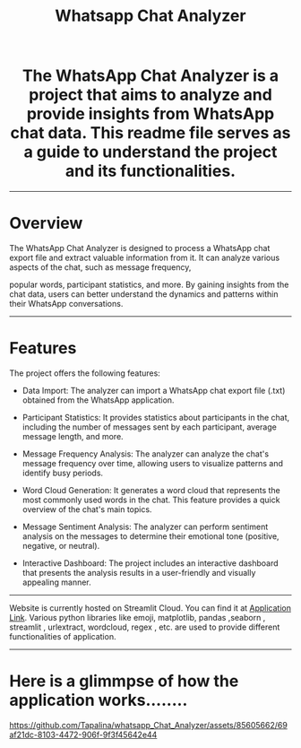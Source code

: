 
<h1 align="center">
  <br>
 Whatsapp Chat Analyzer
  <br>
</h1>

<h1 align="center">
  <br>
 The WhatsApp Chat Analyzer is a project that aims to analyze and provide insights from WhatsApp chat data. This readme file serves as a guide to understand the project and its functionalities.
  <br>
</h1>

-------------------------------------------------------------------------------

# Overview
The WhatsApp Chat Analyzer is designed to process a WhatsApp chat export file and extract valuable information from it. It can analyze various aspects of the chat, such as message frequency,


 popular words, participant statistics, and more. By gaining insights from the chat data, users can better understand the dynamics and patterns within their WhatsApp conversations.

-------------------------------------------------------------------------------

# Features

The project offers the following features:

- Data Import: The analyzer can import a WhatsApp chat export file (.txt) obtained from the WhatsApp application.

- Participant Statistics: It provides statistics about participants in the chat, including the number of messages sent by each participant, average message length, and more.

- Message Frequency Analysis: The analyzer can analyze the chat's message frequency over time, allowing users to visualize patterns and identify busy periods.

- Word Cloud Generation: It generates a word cloud that represents the most commonly used words in the chat. This feature provides a quick overview of the chat's main topics.

- Message Sentiment Analysis: The analyzer can perform sentiment analysis on the messages to determine their emotional tone (positive, negative, or neutral).

- Interactive Dashboard: The project includes an interactive dashboard that presents the analysis results in a user-friendly and visually appealing manner.

-------------------------------------------------------------------------------

Website is currently hosted on Streamlit Cloud. You can find it at [Application Link](https://tapalina-whatsapp-chat-analyzer-app-8dalo6.streamlit.app/).
 Various python libraries like emoji, matplotlib, pandas ,seaborn , streamlit , urlextract,  wordcloud, regex , etc. are used to provide different functionalities of application.
 
 -------------------------------------------------------------------------------
 
# Here is a glimmpse of how the application works........

https://github.com/Tapalina/whatsapp_Chat_Analyzer/assets/85605662/69af21dc-8103-4472-906f-9f3f45642e44
